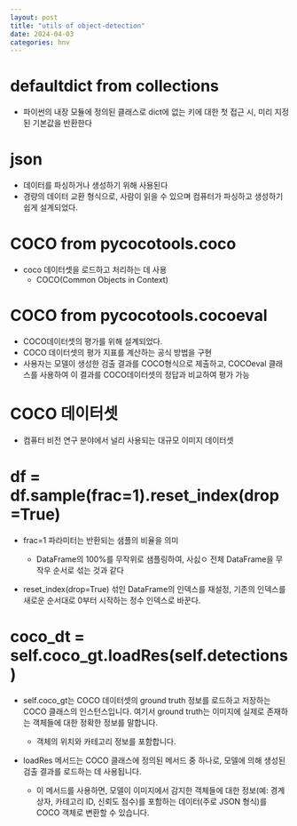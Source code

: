 ```yaml
---
layout: post
title: "utils of object-detection"
date: 2024-04-03
categories: hnv
---
```

# defaultdict from collections

- 파이썬의 내장 모듈에 정의된 클래스로 dict에 없는 키에 대한 첫 접근 시, 미리 지정된 기본값을 반환한다

# json

- 데이터를 파싱하거나 생성하기 위해 사용된다
- 경량의 데이터 교환 형식으로, 사람이 읽을 수 있으며 컴퓨터가 파싱하고 생성하기 쉽게 설계되었다.

# COCO from pycocotools.coco

- coco 데이터셋을 로드하고 처리하는 데 사용
    - COCO(Common Objects in Context)
# COCO from pycocotools.cocoeval

- COCO데이터셋의 평가를 위해 설계되었다.
- COCO 데이터셋의 평가 지표를 계산하는 공식 방법을 구현
- 사용자는 모델이 생성한 검출 결과를 COCO형식으로 제출하고, COCOeval 클래스를 사용하여 이 결과를 COCO데이터셋의 정답과 비교하여 평가 가능

# COCO 데이터셋

- 컴퓨터 비전 연구 분야에서 널리 사용되는 대규모 이미지 데이터셋

# df = df.sample(frac=1).reset_index(drop=True)

- frac=1 파라미터는 반환되는 샘플의 비율을 의미
    - DataFrame의 100%를 무작위로 샘플링하여, 사싨ㅇ 전체 DataFrame을 무작우 순서로 섞는 것과 같다

- reset_index(drop=True) 섞인 DataFrame의 인덱스를 재설정, 기존의 인덱스를 새로운 순서대로 0부터 시작하는 정수 인덱스로 바꾼다.

# coco_dt = self.coco_gt.loadRes(self.detections)

- self.coco_gt는 COCO 데이터셋의 ground truth 정보를 로드하고 저장하는 COCO 클래스의 인스턴스입니다. 여기서 ground truth는 이미지에 실제로 존재하는 객체들에 대한 정확한 정보를 말합니다.
    - 객체의 위치와 카테고리 정보를 포함합니다.

- loadRes 메서드는 COCO 클래스에 정의된 메서드 중 하나로, 모델에 의해 생성된 검출 결과를 로드하는 데 사용됩니다.
    - 이 메서드를 사용하면, 모델이 이미지에서 감지한 객체들에 대한 정보(예: 경계 상자, 카테고리 ID, 신뢰도 점수)를 포함하는 데이터(주로 JSON 형식)를 COCO 객체로 변환할 수 있습니다.

